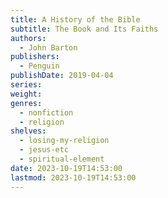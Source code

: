 ```yaml
---
title: A History of the Bible
subtitle: The Book and Its Faiths
authors:
  - John Barton
publishers:
  - Penguin
publishDate: 2019-04-04
series: 
weight: 
genres:
  - nonfiction
  - religion
shelves:
  - losing-my-religion
  - jesus-etc
  - spiritual-element
date: 2023-10-19T14:53:00
lastmod: 2023-10-19T14:53:00
---
```

